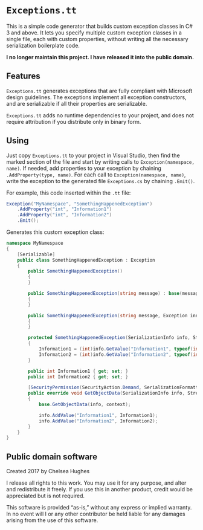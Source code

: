 # `Exceptions.tt`

This is a simple code generator that builds custom exception classes
in C# 3 and above. It lets you specify multiple custom exception
classes in a single file, each with custom properties, without
writing all the necessary serialization boilerplate code.

**I no longer maintain this project. I have released it into the public domain.**

## Features

`Exceptions.tt` generates exceptions that are fully compliant with
Microsoft design guidelines. The exceptions implement all exception
constructors, and are serializable if all their properties are
serializable.

`Exceptions.tt` adds no runtime dependencies to your project, and
does not require attribution if you distribute only in binary form.

## Using

Just copy `Exceptions.tt` to your project in Visual Studio, then
find the marked section of the file and start by writing calls to
`Exception(namespace, name)`. If needed, add properties to your
exception by chaining `.AddProperty(type, name)`. For each call to
`Exception(namespace, name)`, write the exception to the generated
file `Exceptions.cs` by chaining `.Emit()`.

For example, this code inserted within the `.tt` file:

```C#
Exception("MyNamespace", "SomethingHappenedException")
    .AddProperty("int", "Information1")
    .AddProperty("int", "Information2")
    .Emit();
```

Generates this custom exception class:

```C#
namespace MyNamespace
{
    [Serializable]
    public class SomethingHappenedException : Exception
    {
        public SomethingHappenedException()
        {
        }

        public SomethingHappenedException(string message) : base(message)
        {
        }

        public SomethingHappenedException(string message, Exception innerException) : base(message, innerException)
        {
        }

        protected SomethingHappenedException(SerializationInfo info, StreamingContext context) : base(info, context)
        {
            Information1 = (int)info.GetValue("Information1", typeof(int));
            Information2 = (int)info.GetValue("Information2", typeof(int));
        }

        public int Information1 { get; set; }
        public int Information2 { get; set; }

        [SecurityPermission(SecurityAction.Demand, SerializationFormatter = true)]
        public override void GetObjectData(SerializationInfo info, StreamingContext context)
        {
            base.GetObjectData(info, context);

            info.AddValue("Information1", Information1);
            info.AddValue("Information2", Information2);
        }
    }
}
```

## Public domain software

Created 2017 by Chelsea Hughes

I release all rights to this work. You may use it for any purpose, and alter
and redistribute it freely. If you use this in another product, credit would
be appreciated but is not required.

This software is provided “as-is,” without any express or implied warranty.
In no event will I or any other contributor be held liable for any damages
arising from the use of this software.
